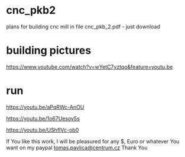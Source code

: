 # cnc_pkb2
plans for building cnc mill in file cnc_pkb_2.pdf - just download

# building pictures
https://www.youtube.com/watch?v=wYetC7yztqo&feature=youtu.be

# run
https://youtu.be/aPqRWc-AnOU

https://youtu.be/1o67Uesov5s

https://youtu.be/UShfIVc-ob0

If You like this work, I will be pleasured for any $, Euro or whatever You want on my paypal tomas.pavlica@centrum.cz
Thank You
